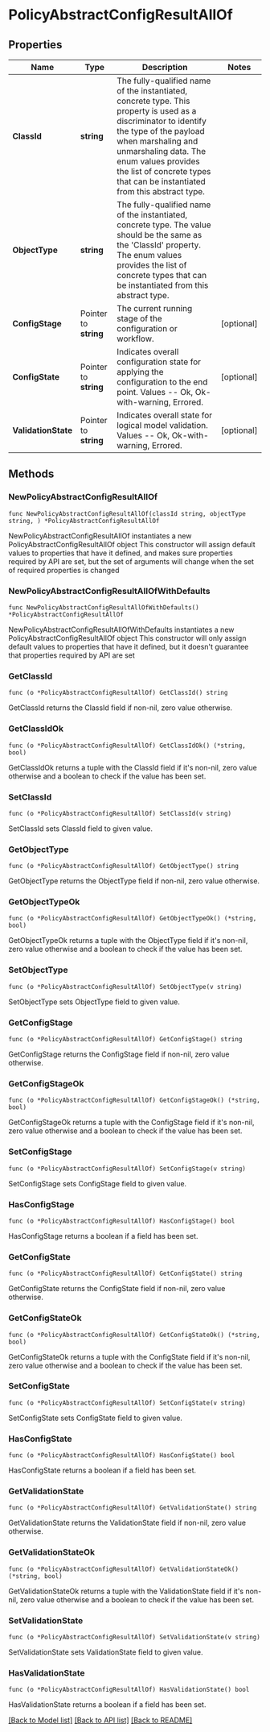 # PolicyAbstractConfigResultAllOf

## Properties

Name | Type | Description | Notes
------------ | ------------- | ------------- | -------------
**ClassId** | **string** | The fully-qualified name of the instantiated, concrete type. This property is used as a discriminator to identify the type of the payload when marshaling and unmarshaling data. The enum values provides the list of concrete types that can be instantiated from this abstract type. | 
**ObjectType** | **string** | The fully-qualified name of the instantiated, concrete type. The value should be the same as the &#39;ClassId&#39; property. The enum values provides the list of concrete types that can be instantiated from this abstract type. | 
**ConfigStage** | Pointer to **string** | The current running stage of the configuration or workflow. | [optional] 
**ConfigState** | Pointer to **string** | Indicates overall configuration state for applying the configuration to the end point. Values  -- Ok, Ok-with-warning, Errored. | [optional] 
**ValidationState** | Pointer to **string** | Indicates overall state for logical model validation. Values  -- Ok, Ok-with-warning, Errored. | [optional] 

## Methods

### NewPolicyAbstractConfigResultAllOf

`func NewPolicyAbstractConfigResultAllOf(classId string, objectType string, ) *PolicyAbstractConfigResultAllOf`

NewPolicyAbstractConfigResultAllOf instantiates a new PolicyAbstractConfigResultAllOf object
This constructor will assign default values to properties that have it defined,
and makes sure properties required by API are set, but the set of arguments
will change when the set of required properties is changed

### NewPolicyAbstractConfigResultAllOfWithDefaults

`func NewPolicyAbstractConfigResultAllOfWithDefaults() *PolicyAbstractConfigResultAllOf`

NewPolicyAbstractConfigResultAllOfWithDefaults instantiates a new PolicyAbstractConfigResultAllOf object
This constructor will only assign default values to properties that have it defined,
but it doesn't guarantee that properties required by API are set

### GetClassId

`func (o *PolicyAbstractConfigResultAllOf) GetClassId() string`

GetClassId returns the ClassId field if non-nil, zero value otherwise.

### GetClassIdOk

`func (o *PolicyAbstractConfigResultAllOf) GetClassIdOk() (*string, bool)`

GetClassIdOk returns a tuple with the ClassId field if it's non-nil, zero value otherwise
and a boolean to check if the value has been set.

### SetClassId

`func (o *PolicyAbstractConfigResultAllOf) SetClassId(v string)`

SetClassId sets ClassId field to given value.


### GetObjectType

`func (o *PolicyAbstractConfigResultAllOf) GetObjectType() string`

GetObjectType returns the ObjectType field if non-nil, zero value otherwise.

### GetObjectTypeOk

`func (o *PolicyAbstractConfigResultAllOf) GetObjectTypeOk() (*string, bool)`

GetObjectTypeOk returns a tuple with the ObjectType field if it's non-nil, zero value otherwise
and a boolean to check if the value has been set.

### SetObjectType

`func (o *PolicyAbstractConfigResultAllOf) SetObjectType(v string)`

SetObjectType sets ObjectType field to given value.


### GetConfigStage

`func (o *PolicyAbstractConfigResultAllOf) GetConfigStage() string`

GetConfigStage returns the ConfigStage field if non-nil, zero value otherwise.

### GetConfigStageOk

`func (o *PolicyAbstractConfigResultAllOf) GetConfigStageOk() (*string, bool)`

GetConfigStageOk returns a tuple with the ConfigStage field if it's non-nil, zero value otherwise
and a boolean to check if the value has been set.

### SetConfigStage

`func (o *PolicyAbstractConfigResultAllOf) SetConfigStage(v string)`

SetConfigStage sets ConfigStage field to given value.

### HasConfigStage

`func (o *PolicyAbstractConfigResultAllOf) HasConfigStage() bool`

HasConfigStage returns a boolean if a field has been set.

### GetConfigState

`func (o *PolicyAbstractConfigResultAllOf) GetConfigState() string`

GetConfigState returns the ConfigState field if non-nil, zero value otherwise.

### GetConfigStateOk

`func (o *PolicyAbstractConfigResultAllOf) GetConfigStateOk() (*string, bool)`

GetConfigStateOk returns a tuple with the ConfigState field if it's non-nil, zero value otherwise
and a boolean to check if the value has been set.

### SetConfigState

`func (o *PolicyAbstractConfigResultAllOf) SetConfigState(v string)`

SetConfigState sets ConfigState field to given value.

### HasConfigState

`func (o *PolicyAbstractConfigResultAllOf) HasConfigState() bool`

HasConfigState returns a boolean if a field has been set.

### GetValidationState

`func (o *PolicyAbstractConfigResultAllOf) GetValidationState() string`

GetValidationState returns the ValidationState field if non-nil, zero value otherwise.

### GetValidationStateOk

`func (o *PolicyAbstractConfigResultAllOf) GetValidationStateOk() (*string, bool)`

GetValidationStateOk returns a tuple with the ValidationState field if it's non-nil, zero value otherwise
and a boolean to check if the value has been set.

### SetValidationState

`func (o *PolicyAbstractConfigResultAllOf) SetValidationState(v string)`

SetValidationState sets ValidationState field to given value.

### HasValidationState

`func (o *PolicyAbstractConfigResultAllOf) HasValidationState() bool`

HasValidationState returns a boolean if a field has been set.


[[Back to Model list]](../README.md#documentation-for-models) [[Back to API list]](../README.md#documentation-for-api-endpoints) [[Back to README]](../README.md)


